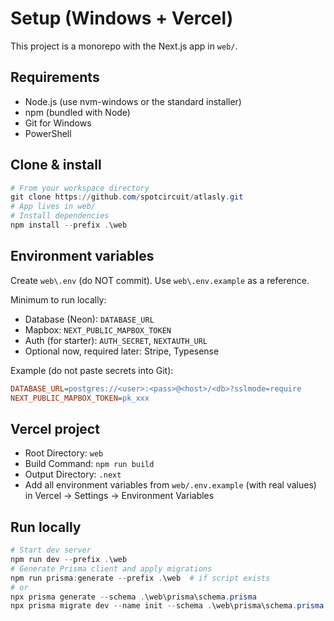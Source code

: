 # Setup (Windows + Vercel)

This project is a monorepo with the Next.js app in `web/`.

## Requirements
- Node.js (use nvm-windows or the standard installer)
- npm (bundled with Node)
- Git for Windows
- PowerShell

## Clone & install
```powershell
# From your workspace directory
git clone https://github.com/spotcircuit/atlasly.git
# App lives in web/
# Install dependencies
npm install --prefix .\web
```

## Environment variables
Create `web\.env` (do NOT commit). Use `web\.env.example` as a reference.

Minimum to run locally:
- Database (Neon): `DATABASE_URL`
- Mapbox: `NEXT_PUBLIC_MAPBOX_TOKEN`
- Auth (for starter): `AUTH_SECRET`, `NEXTAUTH_URL`
- Optional now, required later: Stripe, Typesense

Example (do not paste secrets into Git):
```ini
DATABASE_URL=postgres://<user>:<pass>@<host>/<db>?sslmode=require
NEXT_PUBLIC_MAPBOX_TOKEN=pk_xxx
```

## Vercel project
- Root Directory: `web`
- Build Command: `npm run build`
- Output Directory: `.next`
- Add all environment variables from `web/.env.example` (with real values) in Vercel → Settings → Environment Variables

## Run locally
```powershell
# Start dev server
npm run dev --prefix .\web
# Generate Prisma client and apply migrations
npm run prisma:generate --prefix .\web  # if script exists
# or
npx prisma generate --schema .\web\prisma\schema.prisma
npx prisma migrate dev --name init --schema .\web\prisma\schema.prisma
```
